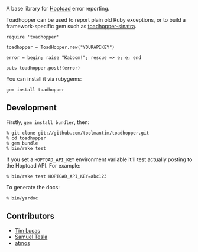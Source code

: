 A base library for [Hoptoad](http://www.hoptoadapp.com/) error reporting.

Toadhopper can be used to report plain old Ruby exceptions, or to build a framework-specific gem such as [toadhopper-sinatra](http://github.com/toolmantim/toadhopper-sinatra).

    require 'toadhopper'

    toadhopper = ToadHopper.new("YOURAPIKEY")

    error = begin; raise "Kaboom!"; rescue => e; e; end

    puts toadhopper.post!(error)

You can install it via rubygems:

    gem install toadhopper

## Development

Firstly, `gem install bundler`, then:

    % git clone git://github.com/toolmantim/toadhopper.git
    % cd toadhopper
    % gem bundle
    % bin/rake test

If you set a `HOPTOAD_API_KEY` environment variable it'll test actually posting to the Hoptoad API. For example:

    % bin/rake test HOPTOAD_API_KEY=abc123

To generate the docs:

    % bin/yardoc

## Contributors

* [Tim Lucas](http://github.com/toolmantim)
* [Samuel Tesla](http://github.com/stesla)
* [atmos](http://github.com/atmos)
